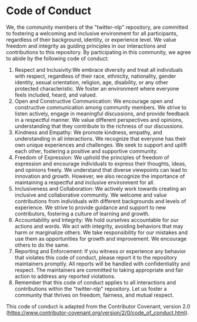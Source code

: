 # Code of Conduct

We, the community members of the "twitter-nlp" repository, are committed to fostering a welcoming and inclusive environment for all participants, regardless of their background, identity, or experience level. We value freedom and integrity as guiding principles in our interactions and contributions to this repository. By participating in this community, we agree to abide by the following code of conduct:
1. Respect and Inclusivity:We embrace diversity and treat all individuals with respect, regardless of their race, ethnicity, nationality, gender identity, sexual orientation, religion, age, disability, or any other protected characteristic. We foster an environment where everyone feels included, heard, and valued.
2. Open and Constructive Communication: We encourage open and constructive communication among community members. We strive to listen actively, engage in meaningful discussions, and provide feedback in a respectful manner. We value different perspectives and opinions, understanding that they contribute to the richness of our discussions.
3. Kindness and Empathy: We promote kindness, empathy, and understanding in all interactions. We recognize that everyone has their own unique experiences and challenges. We seek to support and uplift each other, fostering a positive and supportive community.
4. Freedom of Expression: We uphold the principles of freedom of expression and encourage individuals to express their thoughts, ideas, and opinions freely. We understand that diverse viewpoints can lead to innovation and growth. However, we also recognize the importance of maintaining a respectful and inclusive environment for all.
5. Inclusiveness and Collaboration: We actively work towards creating an inclusive and collaborative community. We welcome and value contributions from individuals with different backgrounds and levels of experience. We strive to provide guidance and support to new contributors, fostering a culture of learning and growth.
6. Accountability and Integrity: We hold ourselves accountable for our actions and words. We act with integrity, avoiding behaviors that may harm or marginalize others. We take responsibility for our mistakes and use them as opportunities for growth and improvement. We encourage others to do the same.
7. Reporting and Enforcement: If you witness or experience any behavior that violates this code of conduct, please report it to the repository maintainers promptly. All reports will be handled with confidentiality and respect. The maintainers are committed to taking appropriate and fair action to address any reported violations.
8. Remember that this code of conduct applies to all interactions and contributions within the "twitter-nlp" repository. Let us foster a community that thrives on freedom, fairness, and mutual respect.

This code of conduct is adapted from the Contributor Covenant, version 2.0 (https://www.contributor-covenant.org/version/2/0/code_of_conduct.html).